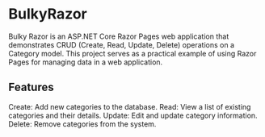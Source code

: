 # BulkyRazor
Bulky Razor is an ASP.NET Core Razor Pages web application that demonstrates CRUD (Create, Read, Update, Delete) operations on a Category model. This project serves as a practical example of using Razor Pages for managing data in a web application.

## Features
Create: Add new categories to the database.
Read: View a list of existing categories and their details.
Update: Edit and update category information.
Delete: Remove categories from the system.

